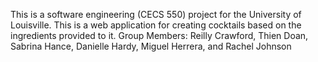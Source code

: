 This is a software engineering (CECS 550) project for the University of Louisville. 
This is a web application for creating cocktails based on the ingredients provided to it.
Group Members: Reilly Crawford, Thien Doan, Sabrina Hance, Danielle Hardy, Miguel Herrera, and Rachel Johnson
